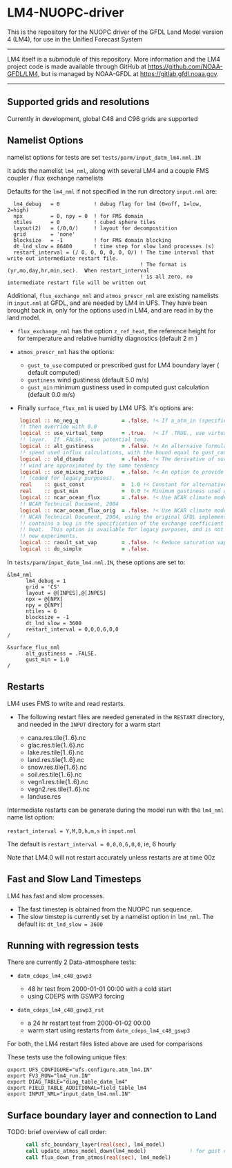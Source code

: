 # LM4-NUOPC-driver
This is the repository for the NUOPC driver of the GFDL Land Model version 4 (LM4), for use in the Unified Forecast System


--------------------------------------------------------
LM4 itself is a submodule of this repository.
More information and the LM4 project code is made available through GitHub at https://github.com/NOAA-GFDL/LM4,
but is managed by NOAA-GFDL at https://gitlab.gfdl.noaa.gov.

--------------------------------------------------------


Supported grids and resolutions
--------------------------------------------------------

Currently in development, global C48 and C96 grids are supported

Namelist Options
--------------------------------------------------------

namelist options for tests are set `tests/parm/input_datm_lm4.nml.IN`

It adds the namelist `lm4_nml`, along with several LM4 and a couple FMS coupler / flux exchange namelists

Defaults for the `lm4_nml` if not specified in the run directory `input.nml` are:

      lm4_debug   = 0           ! debug flag for lm4 (0=off, 1=low, 2=high)
      npx         = 0, npy = 0  ! for FMS domain
      ntiles      = 0           ! cubed sphere tiles
      layout(2)   = (/0,0/)     ! layout for decompostition
      grid        = 'none'
      blocksize   = -1          ! for FMS domain blocking
      dt_lnd_slow = 86400       ! time step for slow land processes (s)
      restart_interval = (/ 0, 0, 0, 0, 0, 0/) ! The time interval that write out intermediate restart file.
                                               ! The format is (yr,mo,day,hr,min,sec).  When restart_interval
                                               ! is all zero, no intermediate restart file will be written out

Additional, `flux_exchange_nml` and `atmos_prescr_nml` are existing namelists in `input.nml` at GFDL, and are needed by LM4 in UFS.
They have been brought back in, only for the options used in LM4, and are read in by the land model.

- `flux_exchange_nml` has the option `z_ref_heat`, the reference height for for temperature and relative humidity diagnostics (default 2 m )
- `atmos_prescr_nml` has the options:
  - `gust_to_use` computed or prescribed gust for LM4 boundary layer ( default computed)
  - `gustiness`   wind gustiness (default 5.0 m/s)
  - `gust_min`  minimum gustiness used in computed gust calculation (default 0.0 m/s)

- Finally `surface_flux_nml` is used by LM4 UFS. It's options are:

```fortran
    logical :: no_neg_q              = .false. !< If a_atm_in (specific humidity) is negative (because of numerical truncation),
    !! then override with 0.0
    logical :: use_virtual_temp      = .true.  !< If .TRUE., use virtual potential temp to calculate the stability of the surface
    !! layer.  If .FALSE., use potential temp.
    logical :: alt_gustiness         = .false. !< An alternaive formulation for gustiness calculation.  A minimum bound on the wind
    !! speed used influx calculations, with the bound equal to gust_const
    logical :: old_dtaudv            = .false. !< The derivative of surface wind stress with respect to the zonal wind and meridional
    !! wind are approximated by the same tendency
    logical :: use_mixing_ratio      = .false. !< An option to provide capability to run the Manabe Climate form of the surface flux
    !! (coded for legacy purposes).
    real    :: gust_const            =  1.0 !< Constant for alternative gustiness calculation
    real    :: gust_min              =  0.0 !< Minimum gustiness used when alt_gustiness is .FALSE.
    logical :: ncar_ocean_flux       = .false. !< Use NCAR climate model turbulent flux calculation described by Large and Yeager,
    !! NCAR Technical Document, 2004
    logical :: ncar_ocean_flux_orig  = .false. !< Use NCAR climate model turbulent flux calculation described by Large and Yeager,
    !! NCAR Technical Document, 2004, using the original GFDL implementation, which
    !! contains a bug in the specification of the exchange coefficient for the sensible
    !! heat.  This option is available for legacy purposes, and is not recommended for
    !! new experiments.
    logical :: raoult_sat_vap        = .false. !< Reduce saturation vapor pressure to account for seawater
    logical :: do_simple             = .false.
```


In `tests/parm/input_datm_lm4.nml.IN`, these options are set to: 

    &lm4_nml
          lm4_debug = 1
          grid = 'CS'
          layout = @[INPES],@[JNPES]
          npx = @[NPX]
          npy = @[NPY]
          ntiles = 6
          blocksize = -1
          dt_lnd_slow = 3600
          restart_interval = 0,0,0,6,0,0
    /
    
    &surface_flux_nml
          alt_gustiness = .FALSE.
          gust_min = 1.0
    /



Restarts
--------------------------------------------------------

LM4 uses FMS to write and read restarts.

- The following restart files are needed generated in the `RESTART` directory, and needed in the `INPUT` directory for a warm start

  - cana.res.tile{1..6}.nc 
  - glac.res.tile{1..6}.nc 
  - lake.res.tile{1..6}.nc 
  - land.res.tile{1..6}.nc 
  - snow.res.tile{1..6}.nc 
  - soil.res.tile{1..6}.nc 
  - vegn1.res.tile{1..6}.nc
  - vegn2.res.tile{1..6}.nc
  - landuse.res	  



Intermediate restarts can be generate during the model run
with the `lm4_nml` name list option:

 `restart_interval = Y,M,D,h,m,s` in `input.nml`

The default is `restart_interval = 0,0,0,6,0,0`, ie, 6 hourly

Note that LM4.0 will not restart accurately unless restarts are at time 00z

Fast and Slow Land Timesteps
--------------------------------------------------------

LM4 has fast and slow processes. 
- The fast timestep is obtained from the NUOPC run sequence.
- The slow timstep is currently set by a namelist option in `lm4_nml`. The default is:
  `dt_lnd_slow = 3600` 



Running with regression tests
--------------------------------------------------------

There are currently 2 Data-atmosphere tests:

- `datm_cdeps_lm4_c48_gswp3`
  - 48 hr test from 2000-01-01 00:00 with a cold start
  - using CDEPS with GSWP3 forcing  

- `datm_cdeps_lm4_c48_gswp3_rst` 
   - a 24 hr restart test from 2000-01-02 00:00 
   - warm start using restarts from `datm_cdeps_lm4_c48_gswp3`

For both, the LM4 restart files listed above are used for comparisons 

These tests use the following unique files:

    export UFS_CONFIGURE="ufs.configure.atm_lm4.IN"
    export FV3_RUN="lm4_run.IN"
    export DIAG_TABLE="diag_table_datm_lm4"
    export FIELD_TABLE_ADDITIONAL=field_table_lm4
    export INPUT_NML="input_datm_lm4.nml.IN"


Surface boundary layer and connection to Land
--------------------------------------------------------

TODO: brief overview of call order:

```fortran
      call sfc_boundary_layer(real(sec), lm4_model)
      call update_atmos_model_down(lm4_model)              ! for gust calculation with data atmosphere
      call flux_down_from_atmos(real(sec), lm4_model)      
```